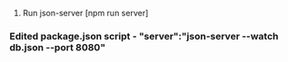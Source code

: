 1. Run json-server [npm run server]
### Edited package.json script - "server":"json-server --watch db.json --port 8080"